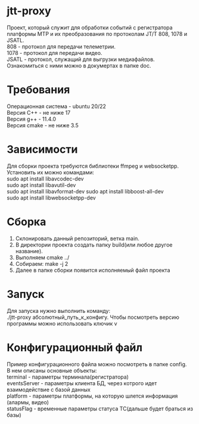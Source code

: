 # jtt-proxy
Проект, который служит для обработки событий с регистратора платформы MTP и их преобразования по протоколам JT/T 808, 1078 и JSATL.  
808 - протокол для передачи телеметрии.  
1078 - протокол для передачи видео.  
JSATL - протокол, служащий для выгрузки медиафайлов.  
Ознакомиться с ними можно в докумертах в папке doc.  

# Требования  
Операционная система - ubuntu 20/22  
Версия C++ - не ниже 17  
Версия g++ - 11.4.0  
Версия cmake - не ниже  3.5  

# Зависимости
Для сборки проекта требуются библиотеки ffmpeg и websocketpp. Установить их можно командами:  
sudo apt install libavcodec-dev  
sudo apt install libavutil-dev  
sudo apt install libavformat-dev 
sudo apt install libboost-all-dev  
sudo apt install libwebsocketpp-dev  

# Сборка
1) Склонировать данный репозиторий, ветка main.  
2) В директории проекта создать папку build(или любое другое название).  
3) Выполняем cmake ../  
4) Собираем: make -j 2  
5) Далее в папке сборки появится исполняемый файл проекта  

# Запуск
Для запуска нужно выполнить команду:  
./jtt-proxy абсолютный_путь_к_конфигу.
Чтобы посмотреть версию программы можно использовать ключик v  

# Конфигурационный файл
Пример конфигурационного файла можно посмотреть в папке config.  
В нем описаны основные объекты:  
terminal - параметры терминала(регистратора)  
eventsServer - параметры клиента БД, через котрого идет взаимодействие с базой данных  
platform - параметры платформы, на которую шлется информация (алармы, видео)  
statusFlag - временные параметры статуса ТС(дальше будет браться из базы)
